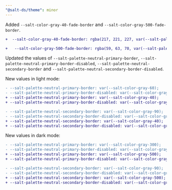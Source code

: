 ```yaml
---
"@salt-ds/theme": minor
---
```


Added `--salt-color-gray-40-fade-border` and `--salt-color-gray-500-fade-border`.

```diff
+  --salt-color-gray-40-fade-border: rgba(217, 221, 227, var(--salt-palette-opacity-disabled));
```

```diff
+   --salt-color-gray-500-fade-border: rgba(59, 63, 70, var(--salt-palette-opacity-disabled));
```

Updated the values of `--salt-palette-neutral-primary-border`, `--salt-palette-neutral-primary-border-disabled`, `--salt-palette-neutral-secondary-border` and `--salt-palette-neutral-secondary-border-disabled`.

New values in light mode:

```diff
- --salt-palette-neutral-primary-border: var(--salt-color-gray-60);
- --salt-palette-neutral-primary-border-disabled: var(--salt-color-gray-60-fade-border);
+ --salt-palette-neutral-primary-border: var(--salt-color-gray-40);
+ --salt-palette-neutral-primary-border-disabled: var(--salt-color-gray-40-fade-border);
```

```diff
- --salt-palette-neutral-secondary-border: var(--salt-color-gray-90);
- --salt-palette-neutral-secondary-border-disabled: var(--salt-color-gray-90-fade-border);
+ --salt-palette-neutral-secondary-border: var(--salt-color-gray-40);
+ --salt-palette-neutral-secondary-border-disabled: var(--salt-color-gray-40-fade-border);
```

New values in dark mode:

```diff
- --salt-palette-neutral-primary-border: var(--salt-color-gray-300);
- --salt-palette-neutral-primary-border-disabled: var(--salt-color-gray-300-fade-border);
+ --salt-palette-neutral-primary-border: var(--salt-color-gray-500);
+ --salt-palette-neutral-primary-border-disabled: var(--salt-color-gray-500-fade-border);
```

```diff
- --salt-palette-neutral-secondary-border: var(--salt-color-gray-90);
- --salt-palette-neutral-secondary-border-disabled: var(--salt-color-gray-90-fade-border);
+ --salt-palette-neutral-secondary-border: var(--salt-color-gray-500);
+ --salt-palette-neutral-secondary-border-disabled: var(--salt-color-gray-500-fade-border);
```
